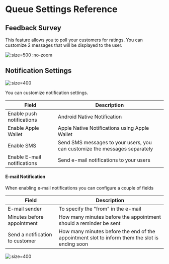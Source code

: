 # Queue Settings Reference

## Feedback Survey
This feature allows you to poll your customers for ratings. You can customize 2 messages that will be displayed to the user.

![](/assets/feedback-survey.png ":size=500 :no-zoom")

## Notification Settings
![](/assets/notification-settings.png ":size=400")

You can customize notification settings.

| Field                       | Description                                                                |
| --------------------------- | -------------------------------------------------------------------------- |
| Enable push notifications   | Android Native Notification                                                |
| Enable Apple Wallet         | Apple Native Notifications using Apple Wallet                              |
| Enable SMS                  | Send SMS messages to your users, you can customize the messages separately |
| Enable E-mail notifications | Send e-mail notifications to your users                                    |
#### E-mail Notification
When enabling e-mail notifications you can configure a couple of fields

| Field                           | Description                                                                                    |
| ------------------------------- | ---------------------------------------------------------------------------------------------- |
| E-mail sender                   | To specify the "from" in the e-mail                                                            |
| Minutes before appointment      | How many minutes before the appointment should a reminder be sent                              |
| Send a notification to customer | How many minutes before the end of the appointment slot to inform them the slot is ending soon |

![](/assets/email-notifications.png ":size=400")
